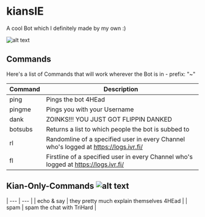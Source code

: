 # kianslE
A cool Bot which I definitely made by my own :) 

![alt text](https://cdn.frankerfacez.com/emoticon/413112/4)

## Commands 
Here's a list of Commands that will work wherever the Bot is in - prefix: "~"

| Command | Description |
| --- | --- |
| ping | Pings the bot 4HEad |
| pingme | Pings you with your Username |
| dank | ZOINKS!!! YOU JUST GOT FLIPPIN DANKED |
| botsubs | Returns a list to which people the bot is subbed to | 
| rl | Randomline of a specified user in every Channel who's logged at https://logs.ivr.fi/ |
| fl | Firstline of a specified user in every Channel who's logged at https://logs.ivr.fi/ |

## Kian-Only-Commands ![alt text](https://cdn.frankerfacez.com/emoticon/241398/4)
| --- | --- |
| echo & say | they pretty much explain themselves 4HEad |
| spam | spam the chat with TriHard | 
